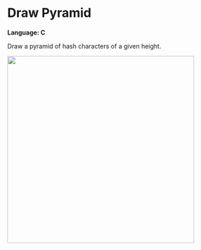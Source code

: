 # Draw Pyramid
<strong>Language: C</strong>

Draw a pyramid of hash characters of a given height.

<img src ="http://41.media.tumblr.com/2b6bb808ab4503c3da40e5afbdce5696/tumblr_inline_nxbmnbbr2S1tvc5hi_1280.png" width="425">
